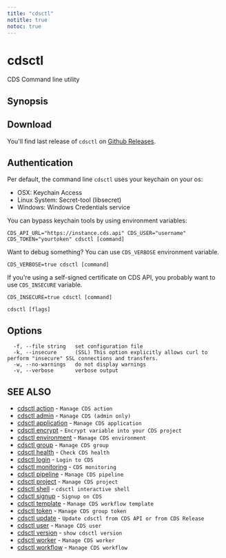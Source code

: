 ```yaml
---
title: "cdsctl"
notitle: true
notoc: true
---
```

# cdsctl

CDS Command line utility

## Synopsis



## Download

You'll find last release of `cdsctl` on [Github Releases](https://github.com/ovh/cds/releases/latest).


## Authentication

Per default, the command line `cdsctl` uses your keychain on your os:

* OSX: Keychain Access
* Linux System: Secret-tool (libsecret)
* Windows: Windows Credentials service

You can bypass keychain tools by using environment variables:

	CDS_API_URL="https://instance.cds.api" CDS_USER="username" CDS_TOKEN="yourtoken" cdsctl [command]


Want to debug something? You can use `CDS_VERBOSE` environment variable.

	CDS_VERBOSE=true cdsctl [command]


If you're using a self-signed certificate on CDS API, you probably want to use `CDS_INSECURE` variable.

	CDS_INSECURE=true cdsctl [command]



```
cdsctl [flags]
```

## Options

```
  -f, --file string   set configuration file
  -k, --insecure      (SSL) This option explicitly allows curl to perform "insecure" SSL connections and transfers.
  -w, --no-warnings   do not display warnings
  -v, --verbose       verbose output
```

## SEE ALSO

* [cdsctl action](/docs/components/cdsctl/action/)	 - `Manage CDS action`
* [cdsctl admin](/docs/components/cdsctl/admin/)	 - `Manage CDS (admin only)`
* [cdsctl application](/docs/components/cdsctl/application/)	 - `Manage CDS application`
* [cdsctl encrypt](/docs/components/cdsctl/encrypt/)	 - `Encrypt variable into your CDS project`
* [cdsctl environment](/docs/components/cdsctl/environment/)	 - `Manage CDS environment`
* [cdsctl group](/docs/components/cdsctl/group/)	 - `Manage CDS group`
* [cdsctl health](/docs/components/cdsctl/health/)	 - `Check CDS health`
* [cdsctl login](/docs/components/cdsctl/login/)	 - `Login to CDS`
* [cdsctl monitoring](/docs/components/cdsctl/monitoring/)	 - `CDS monitoring`
* [cdsctl pipeline](/docs/components/cdsctl/pipeline/)	 - `Manage CDS pipeline`
* [cdsctl project](/docs/components/cdsctl/project/)	 - `Manage CDS project`
* [cdsctl shell](/docs/components/cdsctl/shell/)	 - `cdsctl interactive shell`
* [cdsctl signup](/docs/components/cdsctl/signup/)	 - `Signup on CDS`
* [cdsctl template](/docs/components/cdsctl/template/)	 - `Manage CDS workflow template`
* [cdsctl token](/docs/components/cdsctl/token/)	 - `Manage CDS group token`
* [cdsctl update](/docs/components/cdsctl/update/)	 - `Update cdsctl from CDS API or from CDS Release`
* [cdsctl user](/docs/components/cdsctl/user/)	 - `Manage CDS user`
* [cdsctl version](/docs/components/cdsctl/version/)	 - `show cdsctl version`
* [cdsctl worker](/docs/components/cdsctl/worker/)	 - `Manage CDS worker`
* [cdsctl workflow](/docs/components/cdsctl/workflow/)	 - `Manage CDS workflow`

